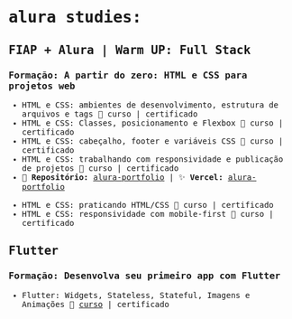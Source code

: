<samp>

# alura studies:

## FIAP + Alura | Warm UP: Full Stack
### Formação: A partir do zero: HTML e CSS para projetos web
- HTML e CSS: ambientes de desenvolvimento, estrutura de arquivos e tags 📁 curso | certificado
- HTML e CSS: Classes, posicionamento e Flexbox 📁 curso | certificado
- HTML e CSS: cabeçalho, footer e variáveis CSS 📁 curso | certificado
- HTML e CSS: trabalhando com responsividade e publicação de projetos 📁 curso | certificado
- 💾 <strong>Repositório:</strong> [alura-portfolio](https://github.com/natashalisboa/alura-portfolio) | ✨ <strong>Vercel:</strong> [alura-portfolio](https://alura-portfolio-nine-lilac.vercel.app/index.html)
<br></br>
- HTML e CSS: praticando HTML/CSS 📁 curso | certificado
- HTML e CSS: responsividade com mobile-first 📁 curso | certificado

## Flutter
### Formação: Desenvolva seu primeiro app com Flutter
- Flutter: Widgets, Stateless, Stateful, Imagens e Animações 📁 [curso](https://cursos.alura.com.br/course/flutter-widgets-stateless-stateful-imagens-animacoes) | certificado
</samp>
